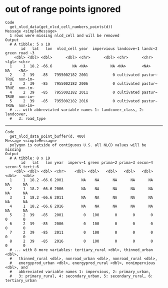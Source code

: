 # out of range points ignored

    Code
      get_nlcd_data(get_nlcd_cell_numbers_points(d))
    Message <simpleMessage>
      1 rows were missing nlcd_cell and will be removed
    Output
      # A tibble: 5 x 10
           id   lat   lon  nlcd_cell year  impervious landcove~1 landc~2 green road_~3
        <dbl> <dbl> <dbl>      <dbl> <chr>      <dbl> <chr>      <chr>   <lgl> <chr>  
      1     1  18.2 -66.6         NA <NA>          NA <NA>       <NA>    NA    <NA>   
      2     2  39   -85   7955002182 2001           0 cultivated pastur~ TRUE  non-im~
      3     2  39   -85   7955002182 2006           0 cultivated pastur~ TRUE  non-im~
      4     2  39   -85   7955002182 2011           0 cultivated pastur~ TRUE  non-im~
      5     2  39   -85   7955002182 2016           0 cultivated pastur~ TRUE  non-im~
      # ... with abbreviated variable names 1: landcover_class, 2: landcover,
      #   3: road_type

---

    Code
      get_nlcd_data_point_buffer(d, 400)
    Message <simpleMessage>
      polygon is outside of contiguous U.S. all NLCD values will be missing
    Output
      # A tibble: 8 x 19
           id   lat   lon year  imperv~1 green prima~2 prima~3 secon~4 secon~5 terti~6
        <dbl> <dbl> <dbl> <chr>    <dbl> <dbl>   <dbl>   <dbl>   <dbl>   <dbl>   <dbl>
      1     1  18.2 -66.6 2001        NA    NA      NA      NA      NA      NA      NA
      2     1  18.2 -66.6 2006        NA    NA      NA      NA      NA      NA      NA
      3     1  18.2 -66.6 2011        NA    NA      NA      NA      NA      NA      NA
      4     1  18.2 -66.6 2016        NA    NA      NA      NA      NA      NA      NA
      5     2  39   -85   2001         0   100       0       0       0       0       0
      6     2  39   -85   2006         0   100       0       0       0       0       0
      7     2  39   -85   2011         0   100       0       0       0       0       0
      8     2  39   -85   2016         0   100       0       0       0       0       0
      # ... with 8 more variables: tertiary_rural <dbl>, thinned_urban <dbl>,
      #   thinned_rural <dbl>, nonroad_urban <dbl>, nonroad_rural <dbl>,
      #   energyprod_urban <dbl>, energyprod_rural <dbl>, nonimpervious <dbl>, and
      #   abbreviated variable names 1: impervious, 2: primary_urban,
      #   3: primary_rural, 4: secondary_urban, 5: secondary_rural, 6: tertiary_urban

